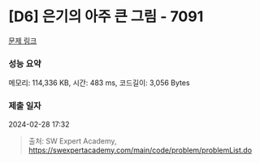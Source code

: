 # [D6] 은기의 아주 큰 그림 - 7091 

[문제 링크](https://swexpertacademy.com/main/code/problem/problemDetail.do?contestProbId=AWkIfv7qBCYDFAXC) 

### 성능 요약

메모리: 114,336 KB, 시간: 483 ms, 코드길이: 3,056 Bytes

### 제출 일자

2024-02-28 17:32



> 출처: SW Expert Academy, https://swexpertacademy.com/main/code/problem/problemList.do